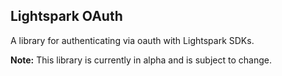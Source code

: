## Lightspark OAuth

A library for authenticating via oauth with Lightspark SDKs.

**Note:** This library is currently in alpha and is subject to change.
